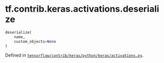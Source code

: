 <div itemscope itemtype="http://developers.google.com/ReferenceObject">
<meta itemprop="name" content="tf.contrib.keras.activations.deserialize" />
</div>

# tf.contrib.keras.activations.deserialize

``` python
deserialize(
    name,
    custom_objects=None
)
```



Defined in [`tensorflow/contrib/keras/python/keras/activations.py`](https://www.tensorflow.org/code/tensorflow/contrib/keras/python/keras/activations.py).

